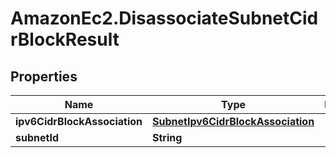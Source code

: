 # AmazonEc2.DisassociateSubnetCidrBlockResult

## Properties

Name | Type | Description | Notes
------------ | ------------- | ------------- | -------------
**ipv6CidrBlockAssociation** | [**SubnetIpv6CidrBlockAssociation**](SubnetIpv6CidrBlockAssociation.md) |  | [optional] 
**subnetId** | **String** |  | [optional] 


